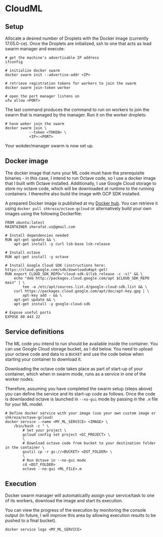 # CloudML

## Setup
Allocate a desired number of Droplets with the Docker image (currently 17.05.0-ce). Once the Droplets are initialized, ssh to one that acts as lead swarm manager and execute:
```
# get the machine's advertisable IP address
ifconfig

# initialize docker swarm
docker swarm init --advertise-addr <IP>

# retrieve registration tokens for workers to join the swarm
docker swarm join-token worker

# open the port manager listens on
ufw allow <PORT>
```

The last command produces the command to run on workers to join the swarm that is managed by the manager. Run it on the worker droplets:
```
# have woker join the swarm
docker swarm join \
           --token <TOKEN> \
           <IP>:<PORT>
```

Your wokder/manager swarm is now set up.

## Docker image
The docker image that runs your ML code must have the prerequisite binaries - in this case, I intend to run Octave code, so I use a docker image that I built with Octave installed. Additionally, I use Google Cloud storage to store my octave code, which will be downloaded at runtime to the running containers. I thereofre also build the image with GCP SDK installed.

A prepared Docker image is published at my [Docker hub](https://hub.docker.com/r/shkreza/octave-gcloud/). You can retrieve it using `docker pull shkreza/octave-gcloud` or alternatively build your own images using the following Dockerfile:
```
FROM ubuntu:latest
MAINTAINER sherafat.us@gmail.com

# Install dependencies needed
RUN apt-get update && \
    apt-get install -y curl lsb-base lsb-release

# Install octave
RUN apt-get install -y octave

# Install Google Cloud SDK (instructions here: https://cloud.google.com/sdk/downloads#apt-get)
RUN export CLOUD_SDK_REPO="cloud-sdk-$(lsb_release -c -s)" && \
    echo "deb http://packages.cloud.google.com/apt $CLOUD_SDK_REPO main" | \
        tee -a /etc/apt/sources.list.d/google-cloud-sdk.list && \
    curl https://packages.cloud.google.com/apt/doc/apt-key.gpg | \
        apt-key add - && \
    apt-get update && \
    apt-get install -y google-cloud-sdk

# Expose useful ports
EXPOSE 80 443 22
```

## Service definitions
The ML code you intend to run should be available inside the container. You can use Google Cloud storage bucket, as I did below. You need to upload your octave code and data to a `BUCKET` and use the code below when starting your container to download it.

Downloading the octave code takes place as part of start-up of your container, which when in swarm mode, runs as a service in one of the worker nodes.

Therefore, assuming you have completed the swarm setup (steps above) you can define the service and its start-up code as follows. Once the code is downlaoded octave is launched in `--no-gui` mode by passing in the `.m` file for your ML model.
```
# Define docker service with your image (use your own custom image or shkreza/octave-gcloud)
docker service --name <MY_ML_SERVICE> <IMAGE> \
    /bin/bash -c " \
        # Set your project \
        gcloud config set project <GC_PROJECT> \
        \
        # Download octave code from bucket to your destination folder in the container \
        gsutil cp -r gs://<BUCKET> <DST_FOLDER> \
        \
        # Run Octave in --no-gui mode
        cd <DST_FOLDER>
        octave --no-gui <ML_FILE>.m
```

## Execution
Docker swarm manager will automaticallly assign your service/task to one of its workers, download the image and start its execution.

You can view the progress of the execution by monitoring the console output (in future, I will improve this area by allowing execution results to be pushed to a final bucket).
```
docker service logs <MY_ML_SERVICE>
```
